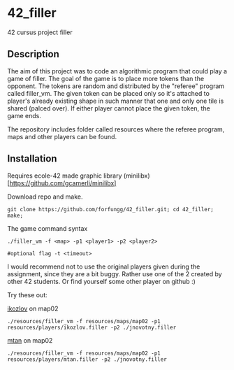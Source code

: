# 42_filler
42 cursus project filler

## Description
The aim of this project was to code an algorithmic program that could play a game of filler.
The goal of the game is to place more tokens than the opponent. The tokens are random and distributed
by the "referee" program called filler_vm. The given token can be placed only so it's attached to player's
already existing shape in such manner that one and only one tile is shared (palced over). If either
player cannot place the given token, the game ends.

The repository includes folder called resources where the referee program, maps and other players can be found.

## Installation
Requires ecole-42 made graphic library (minilibx)[https://github.com/gcamerli/minilibx]

Download repo and make.
```
git clone https://github.com/forfungg/42_filler.git; cd 42_filler; make;
```

The game command syntax
```
./filler_vm -f <map> -p1 <player1> -p2 <player2>

#optional flag -t <timeout>
```

I would recommend not to use the original players given during the assignment, since they are a bit buggy.
Rather use one of the 2 created by other 42 students. Or find yourself some other player on github :)

Try these out:

[ikozlov](https://github.com/IvanKozlov95/filler) on map02
```
./resources/filler_vm -f resources/maps/map02 -p1 resources/players/ikozlov.filler -p2 ./jnovotny.filler
```

[mtan](https://github.com/mgia/fillerBot) on map02
```
./resources/filler_vm -f resources/maps/map02 -p1 resources/players/mtan.filler -p2 ./jnovotny.filler
```
